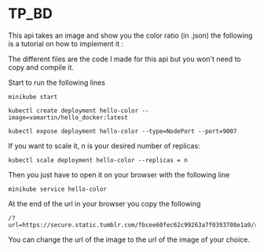 # TP_BD
This api takes an image and show you the color ratio (in .json) the following is a tutorial on how to implement it :

The different files are the code I made for this api but you won't need to copy and compile it.

Start to run the following lines

    minikube start
    
    kubectl create deployment hello-color --image=vamartin/hello_docker:latest

    kubectl expose deployment hello-color --type=NodePort --port=9007

If you want to scale it, n is your desired number of replicas:

    kubectl scale deployment hello-color --replicas = n

Then you just have to open it on your browser with the following line

    minikube service hello-color

At the end of the url in your browser you copy the following

    /?url=https://secure.static.tumblr.com/fbcee60fec62c99263a7f0393708e1a9/x0ueovm/wC6nzzau3/tumblr_static_tumblr_static_2ez251jw3pc0kck000sw4kkco_640.jpg

You can change the url of the image to the url of the image of your choice.
